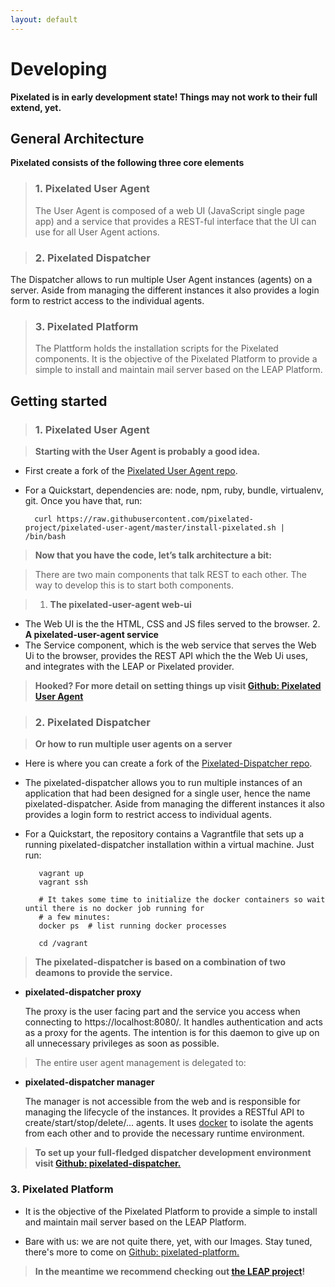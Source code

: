 ```yaml
---
layout: default
--- 
```


Developing
==========

**Pixelated is in early development state! Things may not work to their full extend, yet.** 

General Architecture
--------------------
**Pixelated consists of the following three core elements**

>### 1. Pixelated User Agent 
>The User Agent is composed of a web UI (JavaScript single page app) and a service that provides a REST-ful interface that the UI can use for all User Agent actions. 

>### 2. Pixelated Dispatcher
The Dispatcher allows to run multiple User Agent instances (agents) on a server. Aside from managing the different instances it also provides a login form to restrict access to the individual agents.

>### 3. Pixelated Platform 
>The Plattform holds the installation scripts for the Pixelated components. It is the objective of the Pixelated Platform to provide a simple to install and maintain mail server based on the LEAP Platform.


Getting started
---------------

>### 1. Pixelated User Agent
 
>**Starting with the User Agent is probably a good idea.**

* First create a fork of the <a href="https://github.com/pixelated-project/pixelated-user-agent">Pixelated User Agent repo</a>.

* For a Quickstart, dependencies are: node, npm, ruby, bundle, virtualenv, git. Once you have that, run:

        curl https://raw.githubusercontent.com/pixelated-project/pixelated-user-agent/master/install-pixelated.sh | /bin/bash

>**Now that you have the code, let’s talk architecture a bit:**

>There are two main components that talk REST to each other. The way to develop this is to start both components.

>  1. __The pixelated-user-agent web-ui__
* The Web UI is the the HTML, CSS and JS files served to the browser.
  2. __A pixelated-user-agent service__
* The Service component, which is the web service that serves the Web Ui to the browser, provides the REST API which the the Web Ui uses, and integrates with the LEAP or Pixelated provider.
  
>**Hooked? For more detail on setting things up visit <a href= "https://github.com/pixelated-project/pixelated-user-agent">Github: Pixelated User Agent</a>**


>### 2. Pixelated Dispatcher

>**Or how to run multiple user agents on a server**

* Here is where you can create a fork of the <a href="https://github.com/pixelated-project/pixelated-dispatcher">Pixelated-Dispatcher repo</a>.

* The pixelated-dispatcher allows you to run multiple instances of an application that had been designed for a single user, hence the name pixelated-dispatcher. Aside from managing the different instances it also provides a login form to restrict access to individual agents.

* For a Quickstart, the repository contains a Vagrantfile that sets up a running pixelated-dispatcher installation within a virtual machine. Just run:
 
         vagrant up
         vagrant ssh
 
         # It takes some time to initialize the docker containers so wait until there is no docker job running for
         # a few minutes:
         docker ps  # list running docker processes
 
         cd /vagrant
         
>**The pixelated-dispatcher is based on a combination of two deamons to provide the service.**

* __pixelated-dispatcher proxy__

    The proxy is the user facing part and the service you access when connecting to https://localhost:8080/.
    It handles authentication and acts as a proxy for the agents. The intention is for this daemon to give up on
    all unnecessary privileges as soon as possible.


>The entire user agent management is delegated to:

* __pixelated-dispatcher manager__

    The manager is not accessible from the web and is responsible for managing the lifecycle of the instances.
    It provides a RESTful API to create/start/stop/delete/... agents. It uses [docker](https://github.com/dotcloud/docker)
    to isolate the agents from each other and to provide the necessary runtime environment.

        
>**To set up your full-fledged dispatcher development environment visit <a href="https://github.com/pixelated-project/pixelated-dispatcher">Github: pixelated-dispatcher.</a>** 


### 3. Pixelated Platform

* It is the objective of the Pixelated Platform to provide a simple to install and maintain mail server based on the LEAP Platform.

* Bare with us: we are not quite there, yet, with our Images. Stay tuned, there's more to come on <a href="https://github.com/pixelated-project/pixelated-platform">Github: pixelated-platform.</a>

>**In the meantime we recommend checking out <a href="https://leap.se/en">the LEAP project</a>!**